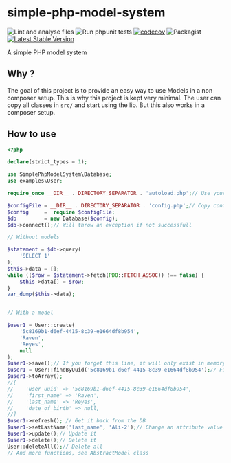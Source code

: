 # simple-php-model-system

![Lint and analyse files](https://github.com/wdes/simple-php-model-system/workflows/Lint%20and%20analyse%20files/badge.svg?branch=main)
![Run phpunit tests](https://github.com/wdes/simple-php-model-system/workflows/Run%20phpunit%20tests/badge.svg?branch=main)
[![codecov](https://codecov.io/gh/wdes/simple-php-model-system/branch/main/graph/badge.svg)](https://codecov.io/gh/wdes/simple-php-model-system)
![Packagist](https://img.shields.io/packagist/l/wdes/simple-php-model-system.svg)
[![Latest Stable Version](https://poser.pugx.org/wdes/simple-php-model-system/v/stable)](https://packagist.org/packages/wdes/simple-php-model-system)

A simple PHP model system

## Why ?

The goal of this project is to provide an easy way to use Models in a non composer setup.
This is why this project is kept very minimal.
The user can copy all classes in `src/` and start using the lib.
But this also works in a composer setup.

## How to use

```php
<?php

declare(strict_types = 1);

use SimplePhpModelSystem\Database;
use examples\User;

require_once __DIR__ . DIRECTORY_SEPARATOR . 'autoload.php';// Use your autoloader or require classes by hand

$configFile = __DIR__ . DIRECTORY_SEPARATOR . 'config.php';// Copy config.dist.php and fill the values
$config     =  require $configFile;
$db         = new Database($config);
$db->connect();// Will throw an exception if not successfull

// Without models

$statement = $db->query(
    'SELECT 1'
);
$this->data = [];
while (($row = $statement->fetch(PDO::FETCH_ASSOC)) !== false) {
    $this->data[] = $row;
}
var_dump($this->data);


// With a model

$user1 = User::create(
    '5c8169b1-d6ef-4415-8c39-e1664df8b954',
    'Raven',
    'Reyes',
    null
);
$user1->save();// If you forget this line, it will only exist in memory
$user1 = User::findByUuid('5c8169b1-d6ef-4415-8c39-e1664df8b954');// Find the user back
$user1->toArray();
//[
//    'user_uuid' => '5c8169b1-d6ef-4415-8c39-e1664df8b954',
//    'first_name' => 'Raven',
//    'last_name' => 'Reyes',
//    'date_of_birth' => null,
//]
$user1->refresh(); // Get it back from the DB
$user1->setLastName('last_name', 'Ali-2');// Change an attribute value (build your own setters using the example)
$user1->update();// Update it
$user1->delete();// Delete it
User::deleteAll();// Delete all
// And more functions, see AbstractModel class
```
